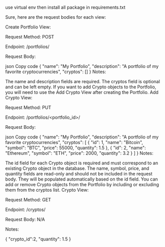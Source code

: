 use virtual env 
then install all package in requirements.txt

Sure, here are the request bodies for each view:

Create Portfolio View:

Request Method: POST

Endpoint: /portfolios/

Request Body:

json
Copy code
{
  "name": "My Portfolio",
  "description": "A portfolio of my favorite cryptocurrencies",
  "cryptos": []
}
Notes:

The name and description fields are required.
The cryptos field is optional and can be left empty.
If you want to add Crypto objects to the Portfolio, you will need to use the Add Crypto View after creating the Portfolio.
Add Crypto View:

Request Method: PUT

Endpoint: /portfolios/<portfolio_id>/

Request Body:

json
Copy code
{
  "name": "My Portfolio",
  "description": "A portfolio of my favorite cryptocurrencies",
  "cryptos": [
    {
      "id": 1,
      "name": "Bitcoin",
      "symbol": "BTC",
      "price": 55000,
      "quantity": 1.5
    },
    {
      "id": 2,
      "name": "Ethereum",
      "symbol": "ETH",
      "price": 2000,
      "quantity": 3.2
    }
  ]
}
Notes:

The id field for each Crypto object is required and must correspond to an existing Crypto object in the database.
The name, symbol, price, and quantity fields are read-only and should not be included in the request body. They will be populated automatically based on the id field.
You can add or remove Crypto objects from the Portfolio by including or excluding them from the cryptos list.
Crypto View:

Request Method: GET

Endpoint: /cryptos/

Request Body: N/A

Notes:

{
    "crypto_id":2,
    "quantity": 1.5
}